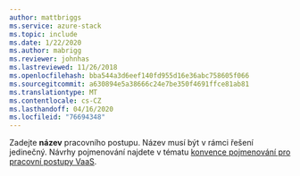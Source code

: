 ```yaml
---
author: mattbriggs
ms.service: azure-stack
ms.topic: include
ms.date: 1/22/2020
ms.author: mabrigg
ms.reviewer: johnhas
ms.lastreviewed: 11/26/2018
ms.openlocfilehash: bba544a3d6eef140fd955d16e36abc758605f066
ms.sourcegitcommit: a630894e5a38666c24e7be350f4691ffce81ab81
ms.translationtype: MT
ms.contentlocale: cs-CZ
ms.lasthandoff: 04/16/2020
ms.locfileid: "76694348"
---
```

Zadejte **název** pracovního postupu. Název musí být v rámci řešení jedinečný. Návrhy pojmenování najdete v tématu [konvence pojmenování pro pracovní postupy VaaS](../azure-stack-vaas-best-practice.md#naming-convention-for-vaas-workflows).